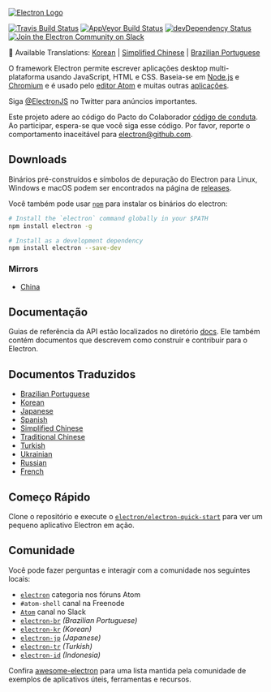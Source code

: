 [![Electron Logo](http://electron.atom.io/images/electron-logo.svg)](http://electron.atom.io/)

[![Travis Build Status](https://travis-ci.org/electron/electron.svg?branch=master)](https://travis-ci.org/electron/electron)
[![AppVeyor Build Status](https://ci.appveyor.com/api/projects/status/kvxe4byi7jcxbe26/branch/master?svg=true)](https://ci.appveyor.com/project/Atom/electron)
[![devDependency Status](https://david-dm.org/electron/electron/dev-status.svg)](https://david-dm.org/electron/electron#info=devDependencies)
[![Join the Electron Community on Slack](http://atom-slack.herokuapp.com/badge.svg)](http://atom-slack.herokuapp.com/)

:memo: Available Translations: [Korean](https://github.com/electron/electron/tree/master/docs-translations/ko-KR/project/README.md) | [Simplified Chinese](https://github.com/electron/electron/tree/master/docs-translations/zh-CN/project/README.md) | [Brazilian Portuguese](https://github.com/electron/electron/tree/master/docs-translations/pt-BR/project/README.md)

O framework Electron permite escrever aplicações desktop multi-plataforma usando JavaScript, HTML e CSS. Baseia-se em [Node.js](https://nodejs.org/) e [Chromium](http://www.chromium.org) e é usado pelo [editor Atom](https://github.com/atom/atom) e muitas outras [aplicações](http://electron.atom.io/apps).

Siga [@ElectronJS](https://twitter.com/electronjs) no Twitter para anúncios importantes.

Este projeto adere ao código do Pacto do Colaborador [código de conduta](CODE_OF_CONDUCT.md). Ao participar, espera-se que você siga esse código. Por favor, reporte o comportamento inaceitável para electron@github.com.

## Downloads

Binários pré-construídos e símbolos de depuração do Electron para Linux, Windows e macOS podem ser encontrados na página de [releases](https://github.com/electron/electron/releases).

Você também pode usar [`npm`](https://docs.npmjs.com/) para instalar os binários do electron:

```sh
# Install the `electron` command globally in your $PATH
npm install electron -g

# Install as a development dependency
npm install electron --save-dev
```

### Mirrors

- [China](https://npm.taobao.org/mirrors/electron)

## Documentação

Guias de referência da API estão localizados no diretório [docs](https://github.com/electron/electron/tree/master/docs). Ele também contém documentos que descrevem como construir e contribuir para o Electron.

## Documentos Traduzidos

- [Brazilian Portuguese](https://github.com/electron/electron/tree/master/docs-translations/pt-BR)
- [Korean](https://github.com/electron/electron/tree/master/docs-translations/ko-KR)
- [Japanese](https://github.com/electron/electron/tree/master/docs-translations/jp)
- [Spanish](https://github.com/electron/electron/tree/master/docs-translations/es)
- [Simplified Chinese](https://github.com/electron/electron/tree/master/docs-translations/zh-CN)
- [Traditional Chinese](https://github.com/electron/electron/tree/master/docs-translations/zh-TW)
- [Turkish](https://github.com/electron/electron/tree/master/docs-translations/tr-TR)
- [Ukrainian](https://github.com/electron/electron/tree/master/docs-translations/uk-UA)
- [Russian](https://github.com/electron/electron/tree/master/docs-translations/ru-RU)
- [French](https://github.com/electron/electron/tree/master/docs-translations/fr-FR)

## Começo Rápido

Clone o repositório e execute o [`electron/electron-quick-start`](https://github.com/electron/electron-quick-start) para ver um pequeno aplicativo Electron em ação.

## Comunidade

Você pode fazer perguntas e interagir com a comunidade nos seguintes locais:
- [`electron`](http://discuss.atom.io/c/electron) categoria nos fóruns Atom
- `#atom-shell` canal na Freenode
- [`Atom`](http://atom-slack.herokuapp.com/) canal no Slack
- [`electron-br`](https://electron-br.slack.com) *(Brazilian Portuguese)*
- [`electron-kr`](http://www.meetup.com/electron-kr/) *(Korean)*
- [`electron-jp`](https://electron-jp-slackin.herokuapp.com/) *(Japanese)*
- [`electron-tr`](http://www.meetup.com/Electron-JS-Istanbul/) *(Turkish)*
- [`electron-id`](https://electron-id.slack.com) *(Indonesia)*

Confira [awesome-electron](https://github.com/sindresorhus/awesome-electron) para uma lista mantida pela comunidade de exemplos de aplicativos úteis, ferramentas e recursos.
